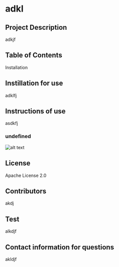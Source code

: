 
  # 
  # adkl

  ## Project Description 
  adkjf

  ## Table of Contents
  
  Installation

  ## Instillation for use
  adklfj

  ## Instructions of use
  asdkfj

  ### undefined
  ![alt text](undefined)

  ## License
  Apache License 2.0

  ## Contributors
  akdj

  ## Test 
  alkdjf

  ## Contact information for questions 
  akldjf
